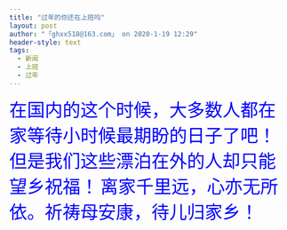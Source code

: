 ```yaml
---
title: "过年的你还在上班吗"
layout: post
author: "「ghxx518@163.com」 on 2020-1-19 12:29"
header-style: text
tags:
  - 新闻
  - 上班
  - 过年
---
```


<head></head>
<body>
 <font face="黑体"><font size="6"><font color="#0000ff">在国内的这个时候，大多数人都在家等待小时候最期盼的日子了吧！但是我们这些漂泊在外的人却只能望乡祝福！</font></font></font>
 <font face="黑体"><font size="6"><font color="#0000ff">离家千里远，心亦无所依。祈祷母安康，待儿归家乡！</font></font></font>
 <br>
</body>


